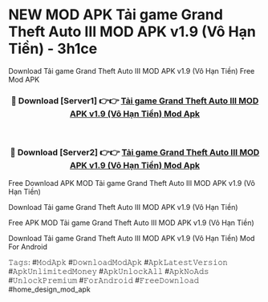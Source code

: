 # NEW MOD APK Tải game Grand Theft Auto III MOD APK v1.9 (Vô Hạn Tiền) - 3h1ce
Download Tải game Grand Theft Auto III MOD APK v1.9 (Vô Hạn Tiền) Free Mod APK

<div align="center">
<h3>🔴 Download [Server1] 👉👉 <a href="https://apk-comot.site?title=Tải_game_Grand_Theft_Auto_III_MOD_APK_v1.9_(Vô_Hạn_Tiền)">Tải game Grand Theft Auto III MOD APK v1.9 (Vô Hạn Tiền) Mod Apk</a></h3><br>

<h3>🔴 Download [Server2] 👉👉 <a href="https://apk-comot.site?title=Tải_game_Grand_Theft_Auto_III_MOD_APK_v1.9_(Vô_Hạn_Tiền)">Tải game Grand Theft Auto III MOD APK v1.9 (Vô Hạn Tiền) Mod Apk</a></h3>
</div>


Free Download APK MOD Tải game Grand Theft Auto III MOD APK v1.9 (Vô Hạn Tiền)

Download Tải game Grand Theft Auto III MOD APK v1.9 (Vô Hạn Tiền) 

Free APK MOD Tải game Grand Theft Auto III MOD APK v1.9 (Vô Hạn Tiền) 

Download Tải game Grand Theft Auto III MOD APK v1.9 (Vô Hạn Tiền) Mod For Android

𝚃𝚊𝚐𝚜: #𝙼𝚘𝚍𝙰𝚙𝚔 #𝙳𝚘𝚠𝚗𝚕𝚘𝚊𝚍𝙼𝚘𝚍𝙰𝚙𝚔 #𝙰𝚙𝚔𝙻𝚊𝚝𝚎𝚜𝚝𝚅𝚎𝚛𝚜𝚒𝚘𝚗 #𝙰𝚙𝚔𝚄𝚗𝚕𝚒𝚖𝚒𝚝𝚎𝚍𝙼𝚘𝚗𝚎𝚢 #𝙰𝚙𝚔𝚄𝚗𝚕𝚘𝚌𝚔𝙰𝚕𝚕 #𝙰𝚙𝚔𝙽𝚘𝙰𝚍𝚜 #𝚄𝚗𝚕𝚘𝚌𝚔𝙿𝚛𝚎𝚖𝚒𝚞𝚖 #𝙵𝚘𝚛𝙰𝚗𝚍𝚛𝚘𝚒𝚍 #𝙵𝚛𝚎𝚎𝙳𝚘𝚠𝚗𝚕𝚘𝚊𝚍 #home_design_mod_apk
